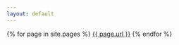 ```yaml
---
layout: default
---
```


{% for page in site.pages %}
	<a href="{{ page.url }}">{{ page.url }}</a>
{% endfor %}
